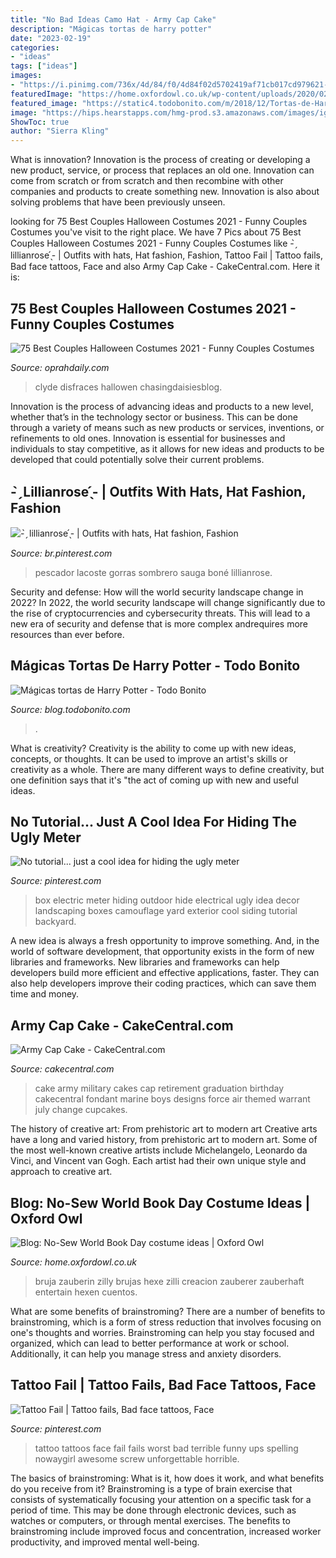 ```yaml
---
title: "No Bad Ideas Camo Hat - Army Cap Cake"
description: "Mágicas tortas de harry potter"
date: "2023-02-19"
categories:
- "ideas"
tags: ["ideas"]
images:
- "https://i.pinimg.com/736x/4d/84/f0/4d84f02d5702419af71cb017cd979621--terrible-tattoos-worst-tattoos.jpg"
featuredImage: "https://home.oxfordowl.co.uk/wp-content/uploads/2020/02/Winnie_thumb.jpg"
featured_image: "https://static4.todobonito.com/m/2018/12/Tortas-de-Harry-Potter-11-568x884.jpg"
image: "https://hips.hearstapps.com/hmg-prod.s3.amazonaws.com/images/ig2-1561483245.png?crop=0.750xw:0.898xh;0.141xw,0.0339xh&amp;resize=480:*"
ShowToc: true
author: "Sierra Kling"
---
```



What is innovation?
Innovation is the process of creating or developing a new product, service, or process that replaces an old one. Innovation can come from scratch or from scratch and then recombine with other companies and products to create something new. Innovation is also about solving problems that have been previously unseen.

	

		
looking for 75 Best Couples Halloween Costumes 2021 - Funny Couples Costumes you've visit to the right place. We have 7 Pics about 75 Best Couples Halloween Costumes 2021 - Funny Couples Costumes like - ̗̀ lillianrose ̖́- | Outfits with hats, Hat fashion, Fashion, Tattoo Fail | Tattoo fails, Bad face tattoos, Face and also Army Cap Cake - CakeCentral.com. Here it is:
		
    
## 75 Best Couples Halloween Costumes 2021 - Funny Couples Costumes

<img loading=lazy src="https://hips.hearstapps.com/hmg-prod.s3.amazonaws.com/images/ig2-1561483245.png?crop=0.750xw:0.898xh;0.141xw,0.0339xh&amp;resize=480:*" onerror="this.onerror=null;this.src='https://tse1.mm.bing.net/th?id=OIP.Vz-h-PEaiZirB5A-Gc-xXAHaLH&amp;pid=15.1';" alt="75 Best Couples Halloween Costumes 2021 - Funny Couples Costumes">

_Source: oprahdaily.com_

>clyde disfraces hallowen chasingdaisiesblog. 

	

Innovation is the process of advancing ideas and products to a new level, whether that’s in the technology sector or business. This can be done through a variety of means such as new products or services, inventions, or refinements to old ones. Innovation is essential for businesses and individuals to stay competitive, as it allows for new ideas and products to be developed that could potentially solve their current problems.

    
## - ̗̀ Lillianrose ̖́- | Outfits With Hats, Hat Fashion, Fashion

<img loading=lazy src="https://i.pinimg.com/originals/59/1c/73/591c730996ab8e03f1a72dd84eb69e52.jpg" onerror="this.onerror=null;this.src='https://tse1.mm.bing.net/th?id=OIP.6zJf8QTR_-WVKVh7Hq-d8wHaJ4&amp;pid=15.1';" alt="- ̗̀ lillianrose ̖́- | Outfits with hats, Hat fashion, Fashion">

_Source: br.pinterest.com_

>pescador lacoste gorras sombrero sauga boné lillianrose. 

	

Security and defense: How will the world security landscape change in 2022?
In 2022, the world security landscape will change significantly due to the rise of cryptocurrencies and cybersecurity threats. This will lead to a new era of security and defense that is more complex andrequires more resources than ever before.

    
## Mágicas Tortas De Harry Potter - Todo Bonito

<img loading=lazy src="https://static4.todobonito.com/m/2018/12/Tortas-de-Harry-Potter-11-568x884.jpg" onerror="this.onerror=null;this.src='https://tse3.mm.bing.net/th?id=OIP.1ZfhVsM4zYlXJtzD1gjiIwHaLh&amp;pid=15.1';" alt="Mágicas tortas de Harry Potter - Todo Bonito">

_Source: blog.todobonito.com_

>. 

	

What is creativity?
Creativity is the ability to come up with new ideas, concepts, or thoughts. It can be used to improve an artist's skills or creativity as a whole. There are many different ways to define creativity, but one definition says that it's "the act of coming up with new and useful ideas.

    
## No Tutorial... Just A Cool Idea For Hiding The Ugly Meter

<img loading=lazy src="https://s-media-cache-ak0.pinimg.com/736x/80/3e/15/803e15f82501fa59e77e71deb9ad4642--electric-box-outdoor-decor.jpg" onerror="this.onerror=null;this.src='https://tse1.mm.bing.net/th?id=OIP.23-wodPyasDlEHEymusbegAAAA&amp;pid=15.1';" alt="No tutorial... just a cool idea for hiding the ugly meter">

_Source: pinterest.com_

>box electric meter hiding outdoor hide electrical ugly idea decor landscaping boxes camouflage yard exterior cool siding tutorial backyard. 

	

A new idea is always a fresh opportunity to improve something. And, in the world of software development, that opportunity exists in the form of new libraries and frameworks. New libraries and frameworks can help developers build more efficient and effective applications, faster. They can also help developers improve their coding practices, which can save them time and money.

    
## Army Cap Cake - CakeCentral.com

<img loading=lazy src="https://cdn001.cakecentral.com/gallery/2015/03/900_826578pMGQ_army-cap-cake.jpg" onerror="this.onerror=null;this.src='https://tse4.mm.bing.net/th?id=OIP.6yWPoSSQwz2slcJx8_q_yAHaJ4&amp;pid=15.1';" alt="Army Cap Cake - CakeCentral.com">

_Source: cakecentral.com_

>cake army military cakes cap retirement graduation birthday cakecentral fondant marine boys designs force air themed warrant july change cupcakes. 

	

The history of creative art: From prehistoric art to modern art
Creative arts have a long and varied history, from prehistoric art to modern art. Some of the most well-known creative artists include Michelangelo, Leonardo da Vinci, and Vincent van Gogh. Each artist had their own unique style and approach to creative art.

    
## Blog: No-Sew World Book Day Costume Ideas | Oxford Owl

<img loading=lazy src="https://home.oxfordowl.co.uk/wp-content/uploads/2020/02/Winnie_thumb.jpg" onerror="this.onerror=null;this.src='https://tse4.mm.bing.net/th?id=OIP.mPK-qSlYJdrf7IjbmI8aowAAAA&amp;pid=15.1';" alt="Blog: No-Sew World Book Day costume ideas | Oxford Owl">

_Source: home.oxfordowl.co.uk_

>bruja zauberin zilly brujas hexe zilli creacion zauberer zauberhaft entertain hexen cuentos. 

	

What are some benefits of brainstroming?
There are a number of benefits to brainstroming, which is a form of stress reduction that involves focusing on one's thoughts and worries. Brainstroming can help you stay focused and organized, which can lead to better performance at work or school. Additionally, it can help you manage stress and anxiety disorders.

    
## Tattoo Fail | Tattoo Fails, Bad Face Tattoos, Face

<img loading=lazy src="https://i.pinimg.com/736x/4d/84/f0/4d84f02d5702419af71cb017cd979621--terrible-tattoos-worst-tattoos.jpg" onerror="this.onerror=null;this.src='https://tse1.mm.bing.net/th?id=OIP.Jz0K6mYr2l1NYRJ6GJKkjwHaJ7&amp;pid=15.1';" alt="Tattoo Fail | Tattoo fails, Bad face tattoos, Face">

_Source: pinterest.com_

>tattoo tattoos face fail fails worst bad terrible funny ups spelling nowaygirl awesome screw unforgettable horrible. 

	

The basics of brainstroming: What is it, how does it work, and what benefits do you receive from it?
Brainstroming is a type of brain exercise that consists of systematically focusing your attention on a specific task for a period of time. This may be done through electronic devices, such as watches or computers, or through mental exercises. The benefits to brainstroming include improved focus and concentration, increased worker productivity, and improved mental well-being.


